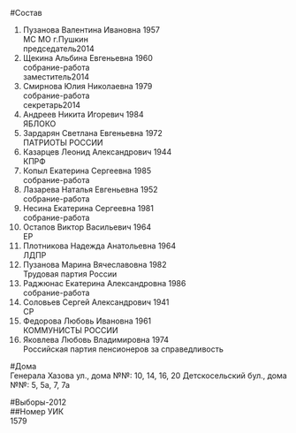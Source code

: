 #Состав  
1. Пузанова Валентина Ивановна 1957  
    МС МО г.Пушкин  
    председатель2014  
2. Щекина Альбина Евгеньевна 1960  
    собрание-работа  
    заместитель2014  
3. Смирнова Юлия Николаевна 1979  
    собрание-работа  
    секретарь2014  
4. Андреев Никита Игоревич 1984  
    ЯБЛОКО  
5. Зардарян Светлана Евгеньевна 1972  
    ПАТРИОТЫ РОССИИ  
6. Казарцев Леонид Александрович 1944  
    КПРФ  
7. Копыл Екатерина Сергеевна 1985  
    собрание-работа  
8. Лазарева Наталья Евгеньевна 1952  
    собрание-работа  
9. Несина Екатерина Сергеевна 1981  
    собрание-работа  
10. Остапов Виктор Васильевич 1964  
    ЕР  
11. Плотникова Надежда Анатольевна 1964  
    ЛДПР  
12. Пузанова Марина Вячеславовна 1982  
    Трудовая партия России  
13. Раджюнас Екатерина Александровна 1986  
    собрание-работа  
14. Соловьев Сергей Александрович 1941  
    СР  
15. Федорова Любовь Ивановна 1961  
    КОММУНИСТЫ РОССИИ  
16. Яковлева Любовь Владимировна 1974  
    Российская партия пенсионеров за справедливость  

#Дома  
Генерала Хазова ул., дома №№: 10, 14, 16, 20 Детскосельский бул., дома №№: 5, 5а, 7, 7а  
  
#Выборы-2012  
##Номер УИК  
1579  
